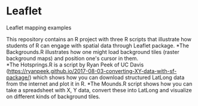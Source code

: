 # Leaflet
Leaflet mapping examples

This repository contains an R project with three R scripts that illustrate how students of R can engage with spatial data through Leaflet package. 
*The Backgrounds.R illustrates how one might load background tiles (raster background maps) and position one's cursor in them.  
*The Hotsprings.R is a script by Ryan Peek of UC Davis (https://ryanpeek.github.io/2017-08-03-converting-XY-data-with-sf-package/) which shows how you can download structured LatLong data from the internet and plot it in R.
*The Mounds.R script shows how you can take a spreadsheet with X, Y data, convert these into LatLong and visualize on different kinds of background tiles. 
